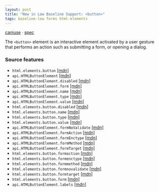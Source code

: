 ```yaml
---
layout: post
title: "New in Low Baseline Support: <button>"
tags: baseline-low forms html-elements
---
```


[caniuse](https://caniuse.com/?search=button) · [spec](https://html.spec.whatwg.org/multipage/form-elements.html#the-button-element)

The `<button>` element is an interactive element activated by a user gesture that performs an action such as submitting a form, or opening a dialog.

### Source features

- ``html.elements.button`` [[mdn]](https://developer.mozilla.org/en-US/search?q=html.elements.button)
- ``api.HTMLButtonElement`` [[mdn]](https://developer.mozilla.org/en-US/search?q=api.HTMLButtonElement)
- ``api.HTMLButtonElement.disabled`` [[mdn]](https://developer.mozilla.org/en-US/search?q=api.HTMLButtonElement.disabled)
- ``api.HTMLButtonElement.form`` [[mdn]](https://developer.mozilla.org/en-US/search?q=api.HTMLButtonElement.form)
- ``api.HTMLButtonElement.name`` [[mdn]](https://developer.mozilla.org/en-US/search?q=api.HTMLButtonElement.name)
- ``api.HTMLButtonElement.type`` [[mdn]](https://developer.mozilla.org/en-US/search?q=api.HTMLButtonElement.type)
- ``api.HTMLButtonElement.value`` [[mdn]](https://developer.mozilla.org/en-US/search?q=api.HTMLButtonElement.value)
- ``html.elements.button.disabled`` [[mdn]](https://developer.mozilla.org/en-US/search?q=html.elements.button.disabled)
- ``html.elements.button.name`` [[mdn]](https://developer.mozilla.org/en-US/search?q=html.elements.button.name)
- ``html.elements.button.type`` [[mdn]](https://developer.mozilla.org/en-US/search?q=html.elements.button.type)
- ``html.elements.button.value`` [[mdn]](https://developer.mozilla.org/en-US/search?q=html.elements.button.value)
- ``api.HTMLButtonElement.formNoValidate`` [[mdn]](https://developer.mozilla.org/en-US/search?q=api.HTMLButtonElement.formNoValidate)
- ``api.HTMLButtonElement.formAction`` [[mdn]](https://developer.mozilla.org/en-US/search?q=api.HTMLButtonElement.formAction)
- ``api.HTMLButtonElement.formEnctype`` [[mdn]](https://developer.mozilla.org/en-US/search?q=api.HTMLButtonElement.formEnctype)
- ``api.HTMLButtonElement.formMethod`` [[mdn]](https://developer.mozilla.org/en-US/search?q=api.HTMLButtonElement.formMethod)
- ``api.HTMLButtonElement.formTarget`` [[mdn]](https://developer.mozilla.org/en-US/search?q=api.HTMLButtonElement.formTarget)
- ``html.elements.button.formaction`` [[mdn]](https://developer.mozilla.org/en-US/search?q=html.elements.button.formaction)
- ``html.elements.button.formenctype`` [[mdn]](https://developer.mozilla.org/en-US/search?q=html.elements.button.formenctype)
- ``html.elements.button.formmethod`` [[mdn]](https://developer.mozilla.org/en-US/search?q=html.elements.button.formmethod)
- ``html.elements.button.formnovalidate`` [[mdn]](https://developer.mozilla.org/en-US/search?q=html.elements.button.formnovalidate)
- ``html.elements.button.formtarget`` [[mdn]](https://developer.mozilla.org/en-US/search?q=html.elements.button.formtarget)
- ``html.elements.button.form`` [[mdn]](https://developer.mozilla.org/en-US/search?q=html.elements.button.form)
- ``api.HTMLButtonElement.labels`` [[mdn]](https://developer.mozilla.org/en-US/search?q=api.HTMLButtonElement.labels)
